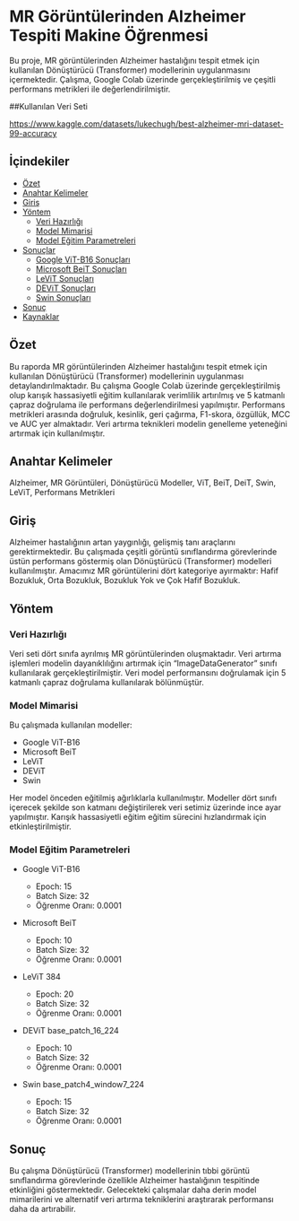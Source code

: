 # MR Görüntülerinden Alzheimer Tespiti Makine Öğrenmesi

Bu proje, MR görüntülerinden Alzheimer hastalığını tespit etmek için kullanılan Dönüştürücü (Transformer) modellerinin uygulanmasını içermektedir. Çalışma, Google Colab üzerinde gerçekleştirilmiş ve çeşitli performans metrikleri ile değerlendirilmiştir.

##Kullanılan Veri Seti 

https://www.kaggle.com/datasets/lukechugh/best-alzheimer-mri-dataset-99-accuracy


## İçindekiler

- [Özet](#özet)
- [Anahtar Kelimeler](#anahtar-kelimeler)
- [Giriş](#giriş)
- [Yöntem](#yöntem)
  - [Veri Hazırlığı](#veri-hazırlığı)
  - [Model Mimarisi](#model-mimarisi)
  - [Model Eğitim Parametreleri](#model-eğitim-parametreleri)
- [Sonuçlar](#sonuçlar)
  - [Google ViT-B16 Sonuçları](#google-vit-b16-sonuçları)
  - [Microsoft BeiT Sonuçları](#microsoft-beit-sonuçları)
  - [LeViT Sonuçları](#levit-sonuçları)
  - [DEViT Sonuçları](#devit-sonuçları)
  - [Swin Sonuçları](#swin-sonuçları)
- [Sonuç](#sonuç)
- [Kaynaklar](#kaynaklar)

## Özet

Bu raporda MR görüntülerinden Alzheimer hastalığını tespit etmek için kullanılan Dönüştürücü (Transformer) modellerinin uygulanması detaylandırılmaktadır. Bu çalışma Google Colab üzerinde gerçekleştirilmiş olup karışık hassasiyetli eğitim kullanılarak verimlilik artırılmış ve 5 katmanlı çapraz doğrulama ile performans değerlendirilmesi yapılmıştır. Performans metrikleri arasında doğruluk, kesinlik, geri çağırma, F1-skora, özgüllük, MCC ve AUC yer almaktadır. Veri artırma teknikleri modelin genelleme yeteneğini artırmak için kullanılmıştır.

## Anahtar Kelimeler

Alzheimer, MR Görüntüleri, Dönüştürücü Modeller, ViT, BeiT, DeiT, Swin, LeViT, Performans Metrikleri

## Giriş

Alzheimer hastalığının artan yaygınlığı, gelişmiş tanı araçlarını gerektirmektedir. Bu çalışmada çeşitli görüntü sınıflandırma görevlerinde üstün performans göstermiş olan Dönüştürücü (Transformer) modelleri kullanılmıştır. Amacımız MR görüntülerini dört kategoriye ayırmaktır: Hafif Bozukluk, Orta Bozukluk, Bozukluk Yok ve Çok Hafif Bozukluk.

## Yöntem

### Veri Hazırlığı

Veri seti dört sınıfa ayrılmış MR görüntülerinden oluşmaktadır. Veri artırma işlemleri modelin dayanıklılığını artırmak için “ImageDataGenerator” sınıfı kullanılarak gerçekleştirilmiştir. Veri model performansını doğrulamak için 5 katmanlı çapraz doğrulama kullanılarak bölünmüştür.

### Model Mimarisi

Bu çalışmada kullanılan modeller:

- Google ViT-B16
- Microsoft BeiT
- LeViT
- DEViT
- Swin

Her model önceden eğitilmiş ağırlıklarla kullanılmıştır. Modeller dört sınıfı içerecek şekilde son katmanı değiştirilerek veri setimiz üzerinde ince ayar yapılmıştır. Karışık hassasiyetli eğitim eğitim sürecini hızlandırmak için etkinleştirilmiştir.

### Model Eğitim Parametreleri

- Google ViT-B16
  - Epoch: 15
  - Batch Size: 32
  - Öğrenme Oranı: 0.0001

- Microsoft BeiT
  - Epoch: 10
  - Batch Size: 32
  - Öğrenme Oranı: 0.0001

- LeViT 384
  - Epoch: 20
  - Batch Size: 32
  - Öğrenme Oranı: 0.0001

- DEViT base_patch_16_224
  - Epoch: 10
  - Batch Size: 32
  - Öğrenme Oranı: 0.0001

- Swin base_patch4_window7_224
  - Epoch: 15
  - Batch Size: 32
  - Öğrenme Oranı: 0.0001

## Sonuç

Bu çalışma Dönüştürücü (Transformer) modellerinin tıbbi görüntü sınıflandırma görevlerinde özellikle Alzheimer hastalığının tespitinde etkinliğini göstermektedir. Gelecekteki çalışmalar daha derin model mimarilerini ve alternatif veri artırma tekniklerini araştırarak performansı daha da artırabilir.
